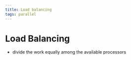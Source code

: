 ```yaml
---
title: Load balancing
tags: parallel 
---
```


# Load Balancing
- divide the work equally among the available processors










































































